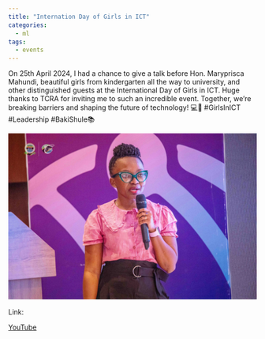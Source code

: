 ```yaml
---
title: "Internation Day of Girls in ICT"
categories:
  - ml
tags:
  - events
---
```


On 25th April 2024, I had a chance to give a talk before Hon. Maryprisca Mahundi, beautiful girls from kindergarten all the way to university, and other distinguished guests at the International Day of Girls in ICT. Huge thanks to TCRA for inviting me to such an incredible event. Together, we’re breaking barriers and shaping the future of technology! 💻🚀 #GirlsInICT #Leadership #BakiShule📚

<img src="/assets/images/tcra.JPG" class="align-center" alt="">  

Link:

[YouTube](https://bit.ly/3JzivYl)
